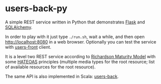 users-back-py
===

A simple REST service written in Python that demonstrates [Flask](http://flask.pocoo.org/) and [SQLAlchemy](http://www.sqlalchemy.org/).

In order to play with it just type `./run.sh`, wait a while, and then open [http://localhost:8080](http://localhost:8080) in a web browser. Optionally you can test the service with [users-front](https://github.com/kagrze/users-front) client.

It is a level two REST service according to [Richardson Maturity Model](http://martinfowler.com/articles/richardsonMaturityModel.html)
with some [HATEOAS](https://en.wikipedia.org/wiki/HATEOAS) principles (multiple media types for the root resource; list of available resources for the root resource).

The same API is also implemented in Scala: [users-back](https://github.com/kagrze/users-back).
